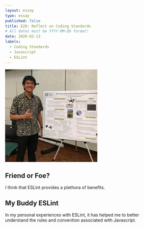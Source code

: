 ```yaml
---
layout: essay
type: essay
published: false
title: E28: Reflect on Coding Standards
# All dates must be YYYY-MM-DD format!
date: 2020-02-13
labels:
  - Coding Standards
  - Javascript
  - ESLint
---
```


<img class="ui medium left floated rounded image" src="../images/intro_mePoster.jpg">

##


## Friend or Foe?
I think that ESLint provides a plethora of benefits.


## My Buddy ESLint
In my personal experiences with ESLint, it has helped me to better understand the rules and convention associated with Javascript.
